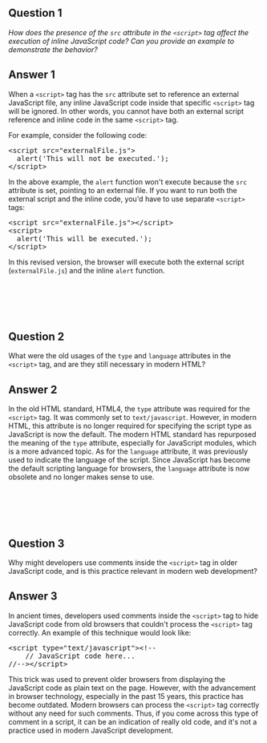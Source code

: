 <h2>Question 1</h2>
<p><i>How does the presence of the <code>src</code> attribute in the <code>&lt;script&gt;</code> tag affect the execution of inline JavaScript code? Can you provide an example to demonstrate the behavior?</i></p>

<h2>Answer 1</h2>
<p>When a <code>&lt;script&gt;</code> tag has the <code>src</code> attribute set to reference an external JavaScript file, any inline JavaScript code inside that specific <code>&lt;script&gt;</code> tag will be ignored. In other words, you cannot have both an external script reference and inline code in the same <code>&lt;script&gt;</code> tag.</p>

<p>For example, consider the following code:</p>
<pre>
&lt;script src="externalFile.js"&gt;
  alert('This will not be executed.');
&lt;/script&gt;
</pre>

<p>In the above example, the <code>alert</code> function won't execute because the <code>src</code> attribute is set, pointing to an external file. If you want to run both the external script and the inline code, you'd have to use separate <code>&lt;script&gt;</code> tags:</p>

<pre>
&lt;script src="externalFile.js"&gt;&lt;/script&gt;
&lt;script&gt;
  alert('This will be executed.');
&lt;/script&gt;
</pre>

<p>In this revised version, the browser will execute both the external script (<code>externalFile.js</code>) and the inline <code>alert</code> function.</p>

<br><br> <br><br>

<h2>Question 2</h2>
<p>What were the old usages of the <code>type</code> and <code>language</code> attributes in the <code>&lt;script&gt;</code> tag, and are they still necessary in modern HTML?</p>

<h2>Answer 2</h2>
<p>In the old HTML standard, HTML4, the <code>type</code> attribute was required for the <code>&lt;script&gt;</code> tag. It was commonly set to <code>text/javascript</code>. However, in modern HTML, this attribute is no longer required for specifying the script type as JavaScript is now the default. The modern HTML standard has repurposed the meaning of the <code>type</code> attribute, especially for JavaScript modules, which is a more advanced topic. As for the <code>language</code> attribute, it was previously used to indicate the language of the script. Since JavaScript has become the default scripting language for browsers, the <code>language</code> attribute is now obsolete and no longer makes sense to use.</p>

<br><br> <br><br>

<h2>Question 3</h2>
<p>Why might developers use comments inside the <code>&lt;script&gt;</code> tag in older JavaScript code, and is this practice relevant in modern web development?</p>

<h2>Answer 3</h2>
<p>In ancient times, developers used comments inside the <code>&lt;script&gt;</code> tag to hide JavaScript code from old browsers that couldn't process the <code>&lt;script&gt;</code> tag correctly. An example of this technique would look like:</p>
<pre>
&lt;script type="text/javascript"&gt;&lt;!--
    // JavaScript code here...
//--&gt;&lt;/script&gt;
</pre>
<p>This trick was used to prevent older browsers from displaying the JavaScript code as plain text on the page. However, with the advancement in browser technology, especially in the past 15 years, this practice has become outdated. Modern browsers can process the <code>&lt;script&gt;</code> tag correctly without any need for such comments. Thus, if you come across this type of comment in a script, it can be an indication of really old code, and it's not a practice used in modern JavaScript development.</p>
